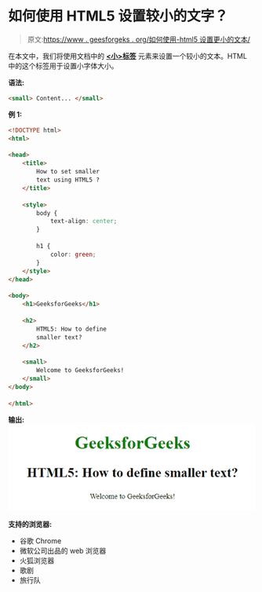 # 如何使用 HTML5 设置较小的文字？

> 原文:[https://www . geesforgeks . org/如何使用-html5 设置更小的文本/](https://www.geeksforgeeks.org/how-to-set-smaller-text-using-html5/)

在本文中，我们将使用文档中的 **[<小>标签](https://www.geeksforgeeks.org/html-small-tag/)** 元素来设置一个较小的文本。HTML 中的这个标签用于设置小字体大小。

**语法:**

```html
<small> Content... </small>
```

**例 1:**

```html
<!DOCTYPE html>
<html>

<head>
    <title>
        How to set smaller 
        text using HTML5 ?
    </title>

    <style>
        body {
            text-align: center;
        }

        h1 {
            color: green;
        }
    </style>
</head>

<body>
    <h1>GeeksforGeeks</h1>

    <h2>
        HTML5: How to define 
        smaller text?
    </h2>

    <small>
        Welcome to GeeksforGeeks!
    </small>
</body>

</html>
```

**输出:**
![](img/50c892db28d2c97fe623872c251b7170.png)

**支持的浏览器:**

*   谷歌 Chrome
*   微软公司出品的 web 浏览器
*   火狐浏览器
*   歌剧
*   旅行队